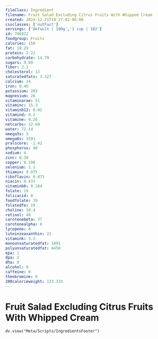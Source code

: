 ```yaml
---
fileClass: Ingredient
filename: Fruit Salad Excluding Citrus Fruits With Whipped Cream
created: 2024-12-21T19:27:02-06:00
cssclasses: ['nutFact']
servings: ['Default | 100g','1 cup | 182']
id: 786822
foodgroup: Fruits
calories: 150
fat: 10.29
protein: 2.21
carbohydrate: 14.79
sugars: 9.89
fiber: 2.1
cholesterol: 13
saturatedfats: 3.327
calcium: 24
iron: 0.46
potassium: 203
magnesium: 26
vitaminarae: 51
vitaminc: 15.3
vitaminb12: 0.02
vitamind: 0.2
vitamine: 0.26
netcarbs: 12.69
water: 72.14
omega3s: 3
omega6s: 3591
pralscore: -2.42
phosphorus: 48
sodium: 4
zinc: 0.38
copper: 0.198
selenium: 1.1
thiamin: 0.075
riboflavin: 0.073
niacin: 0.437
vitaminb6: 0.184
folate: 19
folicacid: 0
foodfolate: 19
folatedfe: 19
choline: 10.4
retinol: 48
carotenebeta: 37
carotenealpha: 6
lycopene: 0
luteinzeaxanthin: 21
vitamink: 3.3
monounsaturatedfat: 1891
polyunsaturatedfat: 4450
epa: 1
dpa: 2
dha: 0
alcohol: 0
caffeine: 0
theobromine: 0
200calorieweight: 133.333
---
```


# Fruit Salad Excluding Citrus Fruits With Whipped Cream

```dataviewjs
dv.view("Meta/Scripts/IngredientsFooter")
```
